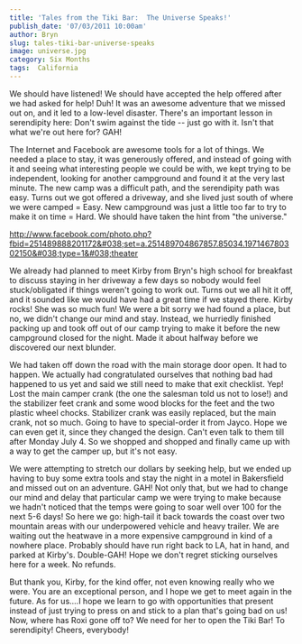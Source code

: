 ```yaml
---
title: 'Tales from the Tiki Bar:  The Universe Speaks!'
publish_date: '07/03/2011 10:00am'
author: Bryn
slug: tales-tiki-bar-universe-speaks
image: universe.jpg
category: Six Months
tags:  California
---
```

We should have listened! We should have accepted the help offered after we had asked for help! Duh! It was an awesome adventure that we missed out on, and it led to a low-level disaster. There's an important lesson in serendipity here: Don't swim against the tide -- just go with it. Isn't that what we're out here for? GAH!

The Internet and Facebook are awesome tools for a lot of things. We needed a place to stay, it was generously offered, and instead of going with it and seeing what interesting people we could be with, we kept trying to be independent, looking for another campground and found it at the very last minute. The new camp was a difficult path, and the serendipity path was easy. Turns out we got offered a driveway, and she lived just south of where we were camped = Easy. New campground was just a little too far to try to make it on time = Hard. We should have taken the hint from "the universe."

http://www.facebook.com/photo.php?fbid=251489888201172&#038;set=a.251489704867857.85034.197146780302150&#038;type=1&#038;theater

We already had planned to meet Kirby from Bryn's high school for breakfast to discuss staying in her driveway a few days so nobody would feel stuck/obligated if things weren't going to work out. Turns out we all hit it off, and it sounded like we would have had a great time if we stayed there. Kirby rocks! She was so much fun! We were a bit sorry we had found a place, but no, we didn't change our mind and stay. Instead, we hurriedly finished packing up and took off out of our camp trying to make it before the new campground closed for the night. Made it about halfway before we discovered our next blunder.

We had taken off down the road with the main storage door open. It had to happen. We actually had congratulated ourselves that nothing bad had happened to us yet and said we still need to make that exit checklist. Yep! Lost the main camper crank (the one the salesman told us not to lose!) and the stabilizer feet crank and some wood blocks for the feet and the two plastic wheel chocks. Stabilizer crank was easily replaced, but the main crank, not so much. Going to have to special-order it from Jayco. Hope we can even get it, since they changed the design. Can't even talk to them till after Monday July 4. So we shopped and shopped and finally came up with a way to get the camper up, but it's not easy.

We were attempting to stretch our dollars by seeking help, but we ended up having to buy some extra tools and stay the night in a motel in Bakersfield and missed out on an adventure. GAH! Not only that, but we had to change our mind and delay that particular camp we were trying to make because we hadn't noticed that the temps were going to soar well over 100 for the next 5-6 days! So here we go: high-tail it back towards the coast over two mountain areas with our underpowered vehicle and heavy trailer. We are waiting out the heatwave in a more expensive campground in kind of a nowhere place. Probably should have run right back to LA, hat in hand, and parked at Kirby's. Double-GAH! Hope we don't regret sticking ourselves here for a week. No refunds.

But thank you, Kirby, for the kind offer, not even knowing really who we were. You are an exceptional person, and I hope we get to meet again in the future. As for us....I hope we learn to go with opportunities that present instead of just trying to press on and stick to a plan that's going bad on us!
Now, where has Roxi gone off to? We need for her to open the Tiki Bar! To serendipity! Cheers, everybody!